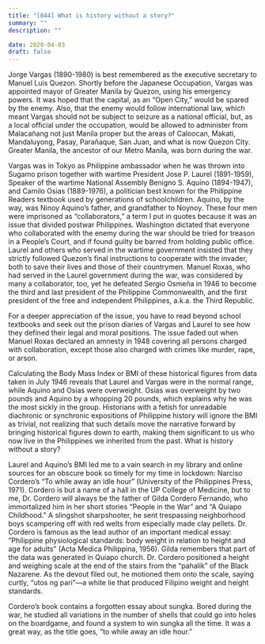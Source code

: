 ```yaml
---
title: "[844] What is history without a story?"
summary: ""
description: ""

date: 2020-04-03
draft: false
---
```


Jorge Vargas (1890-1980) is best remembered as the executive secretary to Manuel Luis Quezon. Shortly before the Japanese Occupation, Vargas was appointed mayor of Greater Manila by Quezon, using his emergency powers. It was hoped that the capital, as an “Open City,” would be spared by the enemy. Also, that the enemy would follow international law, which meant Vargas should not be subject to seizure as a national official, but, as a local official under the occupation, would be allowed to administer from Malacañang not just Manila proper but the areas of Caloocan, Makati, Mandaluyong, Pasay, Parañaque, San Juan, and what is now Quezon City. Greater Manila, the ancestor of our Metro Manila, was born during the war.

Vargas was in Tokyo as Philippine ambassador when he was thrown into Sugamo prison together with wartime President Jose P. Laurel (1891-1959), Speaker of the wartime National Assembly Benigno S. Aquino (1894-1947), and Camilo Osias (1889-1976), a politician best known for the Philippine Readers textbook used by generations of schoolchildren. Aquino, by the way, was Ninoy Aquino’s father, and grandfather to Noynoy. These four men were imprisoned as “collaborators,” a term I put in quotes because it was an issue that divided postwar Philippines. Washington dictated that everyone who collaborated with the enemy during the war should be tried for treason in a People’s Court, and if found guilty be barred from holding public office. Laurel and others who served in the wartime government insisted that they strictly followed Quezon’s final instructions to cooperate with the invader, both to save their lives and those of their countrymen. Manuel Roxas, who had served in the Laurel government during the war, was considered by many a collaborator, too, yet he defeated Sergio Osmeña in 1946 to become the third and last president of the Philippine Commonwealth, and the first president of the free and independent Philippines, a.k.a. the Third Republic.

For a deeper appreciation of the issue, you have to read beyond school textbooks and seek out the prison diaries of Vargas and Laurel to see how they defined their legal and moral positions. The issue faded out when Manuel Roxas declared an amnesty in 1948 covering all persons charged with collaboration, except those also charged with crimes like murder, rape, or arson.

Calculating the Body Mass Index or BMI of these historical figures from data taken in July 1946 reveals that Laurel and Vargas were in the normal range, while Aquino and Osias were overweight. Osias was overweight by two pounds and Aquino by a whopping 20 pounds, which explains why he was the most sickly in the group. Historians with a fetish for unreadable diachronic or synchronic expositions of Philippine history will ignore the BMI as trivial, not realizing that such details move the narrative forward by bringing historical figures down to earth, making them significant to us who now live in the Philippines we inherited from the past. What is history without a story?

Laurel and Aquino’s BMI led me to a vain search in my library and online sources for an obscure book so timely for my time in lockdown: Narciso Cordero’s “To while away an idle hour” (University of the Philippines Press, 1971). Cordero is but a name of a hall in the UP College of Medicine, but to me, Dr. Cordero will always be the father of Gilda Cordero Fernando, who immortalized him in her short stories “People in the War” and “A Quiapo Childhood.” A slingshot sharpshooter, he sent trespassing neighborhood boys scampering off with red welts from especially made clay pellets. Dr. Cordero is famous as the lead author of an important medical essay: “Philippine physiological standards: body weight in relation to height and age for adults” (Acta Medica Philippina, 1956). Gilda remembers that part of the data was generated in Quiapo church. Dr. Cordero positioned a height and weighing scale at the end of the stairs from the “pahalik” of the Black Nazarene. As the devout filed out, he motioned them onto the scale, saying curtly, “utos ng pari”—a white lie that produced Filipino weight and height standards.

Cordero’s book contains a forgotten essay about sungka. Bored during the war, he studied all variations in the number of shells that could go into holes on the boardgame, and found a system to win sungka all the time. It was a great way, as the title goes, “to while away an idle hour.”
